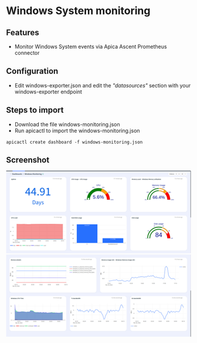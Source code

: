 # Windows System monitoring

## Features
* Monitor Windows System events via Apica Ascent Prometheus connector

## Configuration

* Edit windows-exporter.json and edit the *"datasources"* section with your windows-exporter endpoint

## Steps to import

* Download the file windows-monitoring.json
* Run apicactl to import the windows-monitoring.json

```
apicactl create dashboard -f windows-monitoring.json
```

## Screenshot

![image info](./windows-monitoring-01.png)
![image info](./windows-monitoring-02.png)

